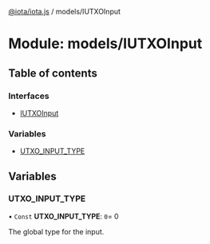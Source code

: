 [@iota/iota.js](../README.md) / models/IUTXOInput

# Module: models/IUTXOInput

## Table of contents

### Interfaces

- [IUTXOInput](../interfaces/models_iutxoinput.iutxoinput.md)

### Variables

- [UTXO\_INPUT\_TYPE](models_iutxoinput.md#utxo_input_type)

## Variables

### UTXO\_INPUT\_TYPE

• `Const` **UTXO\_INPUT\_TYPE**: ``0``= 0

The global type for the input.
